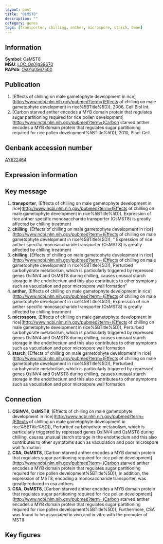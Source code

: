 ```yaml
---
layout: post
title: "OsMST8"
description: ""
category: genes
tags: [transporter, chilling, anther, microspore, starch, Gene]
---
```


## Information
__Symbol__: OsMST8  
__MSU__: [LOC_Os01g38670](http://rice.plantbiology.msu.edu/cgi-bin/ORF_infopage.cgi?orf=LOC_Os01g38670)  
__RAPdb__: [Os01g0567500](http://rapdb.dna.affrc.go.jp/viewer/gbrowse_details/irgsp1?name=Os01g0567500)  

## Publication
1. [Effects of chilling on male gametophyte development in rice](http://www.ncbi.nlm.nih.gov/pubmed?term=(Effects of chilling on male gametophyte development in rice%5BTitle%5D)), 2006, Cell Biol Int.
2. [Carbon starved anther encodes a MYB domain protein that regulates sugar partitioning required for rice pollen development](http://www.ncbi.nlm.nih.gov/pubmed?term=(Carbon starved anther encodes a MYB domain protein that regulates sugar partitioning required for rice pollen development%5BTitle%5D)), 2010, Plant Cell.

## Genbank accession number
[AY822464](http://www.ncbi.nlm.nih.gov/nuccore/AY822464)

## Expression information

## Key message
1. __transporter__, [Effects of chilling on male gametophyte development in rice](http://www.ncbi.nlm.nih.gov/pubmed?term=(Effects of chilling on male gametophyte development in rice%5BTitle%5D)),  Expression of rice anther specific monosaccharide transporter (OsMST8) is greatly affected by chilling treatment
2. __chilling__, [Effects of chilling on male gametophyte development in rice](http://www.ncbi.nlm.nih.gov/pubmed?term=(Effects of chilling on male gametophyte development in rice%5BTitle%5D)), " Expression of rice anther specific monosaccharide transporter (OsMST8) is greatly affected by chilling treatment
3. __chilling__, [Effects of chilling on male gametophyte development in rice](http://www.ncbi.nlm.nih.gov/pubmed?term=(Effects of chilling on male gametophyte development in rice%5BTitle%5D)),  Perturbed carbohydrate metabolism, which is particularly triggered by repressed genes OsINV4 and OsMST8 during chilling, causes unusual starch storage in the endothecium and this also contributes to other symptoms such as vacuolation and poor microspore wall formation"
4. __anther__, [Effects of chilling on male gametophyte development in rice](http://www.ncbi.nlm.nih.gov/pubmed?term=(Effects of chilling on male gametophyte development in rice%5BTitle%5D)),  Expression of rice anther specific monosaccharide transporter (OsMST8) is greatly affected by chilling treatment
5. __microspore__, [Effects of chilling on male gametophyte development in rice](http://www.ncbi.nlm.nih.gov/pubmed?term=(Effects of chilling on male gametophyte development in rice%5BTitle%5D)),  Perturbed carbohydrate metabolism, which is particularly triggered by repressed genes OsINV4 and OsMST8 during chilling, causes unusual starch storage in the endothecium and this also contributes to other symptoms such as vacuolation and poor microspore wall formation
6. __starch__, [Effects of chilling on male gametophyte development in rice](http://www.ncbi.nlm.nih.gov/pubmed?term=(Effects of chilling on male gametophyte development in rice%5BTitle%5D)),  Perturbed carbohydrate metabolism, which is particularly triggered by repressed genes OsINV4 and OsMST8 during chilling, causes unusual starch storage in the endothecium and this also contributes to other symptoms such as vacuolation and poor microspore wall formation

## Connection
1. __OSINV4__, __OsMST8__, [Effects of chilling on male gametophyte development in rice](http://www.ncbi.nlm.nih.gov/pubmed?term=(Effects of chilling on male gametophyte development in rice%5BTitle%5D)),  Perturbed carbohydrate metabolism, which is particularly triggered by repressed genes OsINV4 and OsMST8 during chilling, causes unusual starch storage in the endothecium and this also contributes to other symptoms such as vacuolation and poor microspore wall formation
2. __CSA__, __OsMST8__, [Carbon starved anther encodes a MYB domain protein that regulates sugar partitioning required for rice pollen development](http://www.ncbi.nlm.nih.gov/pubmed?term=(Carbon starved anther encodes a MYB domain protein that regulates sugar partitioning required for rice pollen development%5BTitle%5D)),  In addition, the expression of MST8, encoding a monosaccharide transporter, was greatly reduced in csa anthers
3. __CSA__, __OsMST8__, [Carbon starved anther encodes a MYB domain protein that regulates sugar partitioning required for rice pollen development](http://www.ncbi.nlm.nih.gov/pubmed?term=(Carbon starved anther encodes a MYB domain protein that regulates sugar partitioning required for rice pollen development%5BTitle%5D)),  Furthermore, CSA was found to be associated in vivo and in vitro with the promoter of MST8

## Key figures


